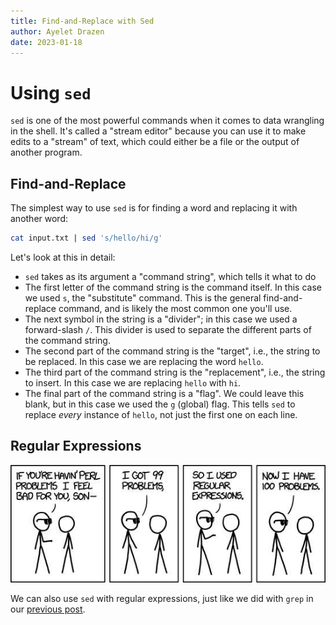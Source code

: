 ```yaml
---
title: Find-and-Replace with Sed
author: Ayelet Drazen
date: 2023-01-18
---
```


# Using `sed`

`sed` is one of the most powerful commands when it comes to data wrangling in
the shell.  It's called a "stream editor" because you can use it to make edits
to a "stream" of text, which could either be a file or the output of another
program.

## Find-and-Replace

The simplest way to use `sed` is for finding a word and replacing it with
another word:

```sh
cat input.txt | sed 's/hello/hi/g'
```

Let's look at this in detail:

* `sed` takes as its argument a "command string", which tells it what to do
* The first letter of the command string is the command itself.  In this case
we used `s`, the "substitute" command.  This is the general find-and-replace
command, and is likely the most common one you'll use.
* The next symbol in the string is a "divider"; in this case we used
a forward-slash `/`.  This divider is used to separate the different parts of
the command string.
* The second part of the command string is the "target", i.e., the string to be
replaced.  In this case we are replacing the word `hello`.
* The third part of the command string is the "replacement", i.e., the string
to insert.  In this case we are replacing `hello` with `hi`.
* The final part of the command string is a "flag".  We could leave this blank,
but in this case we used the `g` (global) flag.  This tells `sed` to replace
_every_ instance of `hello`, not just the first one on each line.

## Regular Expressions

![xkcd 1171](../xkcd/perl_problems.jpg)

We can also use `sed` with regular expressions, just like we did with `grep` in
our [previous post](grep.html).
